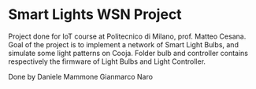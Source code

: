 # Smart Lights WSN Project
Project done for IoT course at Politecnico di Milano, prof. Matteo Cesana.
Goal of the project is to implement a network of Smart Light Bulbs, and simulate some light patterns on Cooja.
Folder bulb and controller contains respectively the firmware of Light Bulbs and Light Controller.

Done by
Daniele Mammone
Gianmarco Naro
